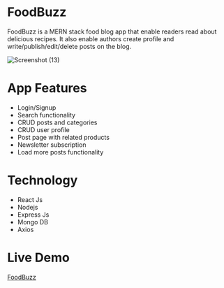 # FoodBuzz
FoodBuzz is a MERN stack food blog app that enable readers read about delicious recipes. It also enable authors create profile and write/publish/edit/delete posts on the blog.

![Screenshot (13)](https://user-images.githubusercontent.com/86233810/170397094-dab8342d-de13-49f4-b493-e9e3d03d29eb.png)

# App Features
- Login/Signup
- Search functionality
- CRUD posts and categories
- CRUD user profile
- Post page with related products
- Newsletter subscription
- Load more posts functionality

# Technology
- React Js
- Nodejs
- Express Js
- Mongo DB
- Axios

# Live Demo
[FoodBuzz](https://foodbuzz.herokuapp.com/)
